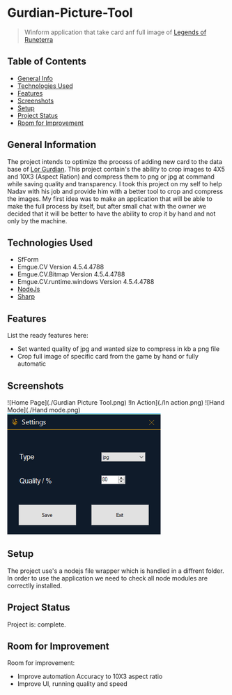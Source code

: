 # Gurdian-Picture-Tool
> Winform application that take card anf full image of  [Legends of Runeterra](https://playruneterra.com/en-us/) 
## Table of Contents
* [General Info](#general-information)
* [Technologies Used](#technologies-used)
* [Features](#features)
* [Screenshots](#screenshots)
* [Setup](#setup)
* [Project Status](#project-status)
* [Room for Improvement](#room-for-improvement)


## General Information
The project intends to optimize the process of adding new card to the data base of [Lor Gurdian](https://lorguardian.com/app/card-library). 
This project contain's the ability to crop images to 4X5 and 10X3 (Aspect Ration)
and compress them to png or jpg at command while saving quality and transparency.
I took this project on my self to help Nadav with his job and provide him with a better tool to crop and compress the images.
My first idea was to make an application that will be able to make the full process by itself, but after small chat with the owner
we decided that it will be better to have the ability to crop it by hand and not only by the machine.


## Technologies Used
- SfForm
- Emgue.CV Version 4.5.4.4788
- Emgue.CV.Bitmap Version 4.5.4.4788
- Emgue.CV.runtime.windows Version 4.5.4.4788
- [NodeJs](https://nodejs.org/en/)
- [Sharp](https://www.npmjs.com/package/sharp)

## Features
List the ready features here:
- Set wanted quality of jpg and wanted size to compress in kb a png file
- Crop full image of specific card from the game by hand or fully automatic


## Screenshots
![Home Page](./Gurdian Picture Tool.png)
!In Action](./In action.png)
![Hand Mode](./Hand mode.png)
![Settings](./settings.png)


## Setup
The project use's a nodejs file wrapper which is handled in a diffrent folder.
In order to use the application we need to check all node modules are correctlly installed.


## Project Status
Project is: complete.


## Room for Improvement

Room for improvement:
- Improve automation Accuracy to 10X3 aspect ratio
- Improve UI, running quality and speed 
